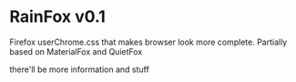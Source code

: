 # RainFox v0.1
Firefox userChrome.css that makes browser look more complete. Partially based on MaterialFox and QuietFox 

there'll be more information and stuff

